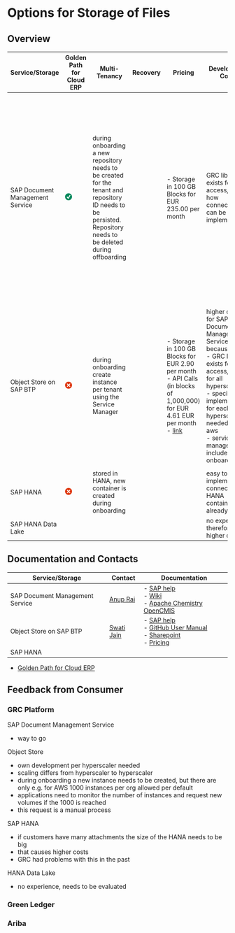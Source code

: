 # Options for Storage of Files

## Overview

| Service/Storage                 | Golden Path for Cloud ERP | Multi-Tenancy                                                                                                                                                    | Recovery | Pricing                                                                                                                                                                                                                                                                                         | Development Costs                                                                                                                                                                                                                                      | Sizing                                                                                                                                                                                    | Malware Scanner                                                                                                   | Encryption                                                                                                                                                                                                                                                                                                                                      | Connection                                                                                                                                                                                                                | Authentication                     | Audit Logging                                                                                                                                   | Versioning                                                                                                                                                                                                                | Availability                                                                                                                                                                                                                                                                                                                 | UI Support                                                                                                                                                                                  |
|---------------------------------|---------------------------|------------------------------------------------------------------------------------------------------------------------------------------------------------------|----------|-------------------------------------------------------------------------------------------------------------------------------------------------------------------------------------------------------------------------------------------------------------------------------------------------|--------------------------------------------------------------------------------------------------------------------------------------------------------------------------------------------------------------------------------------------------------|-------------------------------------------------------------------------------------------------------------------------------------------------------------------------------------------|-------------------------------------------------------------------------------------------------------------------|-------------------------------------------------------------------------------------------------------------------------------------------------------------------------------------------------------------------------------------------------------------------------------------------------------------------------------------------------|---------------------------------------------------------------------------------------------------------------------------------------------------------------------------------------------------------------------------|------------------------------------|-------------------------------------------------------------------------------------------------------------------------------------------------|---------------------------------------------------------------------------------------------------------------------------------------------------------------------------------------------------------------------------|------------------------------------------------------------------------------------------------------------------------------------------------------------------------------------------------------------------------------------------------------------------------------------------------------------------------------|---------------------------------------------------------------------------------------------------------------------------------------------------------------------------------------------|
| SAP Document Management Service | ![](./img/check.png)      | during onboarding a new repository needs to be created for the tenant and repository ID needs to be persisted. Repository needs to be deleted during offboarding |          | - Storage in 100 GB Blocks for EUR 235.00 per month                                                                                                                                                                                                                                             | GRC library exists for access, to see how connection can be implemented                                                                                                                                                                                | - 100-GB data storage <br /> - API access is available with API calls in blocks of 50000 <br /> - for For virus-scanning enabled repositories: You can upload a file of size up to 400 MB | integrated                                                                                                        | [Default Encryption via SAP Credential Store](https://help.sap.com/docs/document-management-service/sap-document-management-service/enable-customer-managed-key-cmk)                                                                                                                                                                            | - **for documents**: using OpenCMIS, Apache Chemistry provides Java library for this, but this is retired, SDM colleagues want to provide own version of the Java library <br /> - **for subscription**: using REST calls | token using a client ID and secret | audit logs are written for different [events](https://help.sap.com/docs/document-management-service/sap-document-management-service/audit-logs) | The versioning feature is available only for [versioned repositories](https://help.sap.com/docs/document-management-service/sap-document-management-service/versioning). It must be selected during repository onboarding | - **AWS**: Australia (Sydney), Brazil (São Paulo), Canada (Montreal), Europe (Frankfurt), Japan (Tokyo), Singapore, South Korea (Seoul), US East (VA) <br/> - **Microsoft Azure**: Europe (Netherlands), Japan (Tokyo), Singapore, US East (VA), US West (WA). <br/> - **Google Cloud**: Europe (Frankfurt), US Central (IA) | [reuse UI component](https://wiki.one.int.sap/wiki/display/sapecm/How+to+consume+SDM+ReuseUI+in+a+Fiori+application) available, perhaps not 100% usable, but as template for UI development |
| Object Store on SAP BTP         | ![](./img/cross.png)      | during onboarding create instance per tenant using the Service Manager                                                                                           |          | - Storage in 100 GB Blocks for EUR 2.90 per month <br /> - API Calls (in blocks of 1,000,000) for EUR 4.61 EUR per month <br /> - [link](https://maui-prod-estimator-ui.wcms-prod.c.eu-de-2.cloud.sap/products/technology-platform/price-list/internal/list.internal-crosscharging.europe.html) | higher cost as for SAP Document Management Service because: <br /> - GRC library exists for access, but not for all hyperscaler <br /> - specific implementation for each hyperscaler needed e.g. aws <br /> - service manager included for onboarding | depends on hyperscaler e.g.                                                                                                                                                               | [malware scanning service](https://wiki.one.int.sap/wiki/display/CXP/Malware+Scanning+Service) needs to be called | Object Store service supports default server side encryption on buckets and containers that are created through the service. Object Store service doesn't have control over how it is done internally by the underlying infrastructure. [link](https://help.sap.com/docs/object-store/object-store-service-on-sap-btp/data-encryption-strategy) | different libraries for every hyperscaler                                                                                                                                                                                 | token using a client ID and secret | no data event logging, on AWS, SAP supports "server access logging" feature of AWS S3                                                           | [included and enabled by default](https://help.sap.com/docs/object-store/object-store-service-on-sap-btp/object-versioning-787fbe77f4eb46e0ae9a6222d57ba50e)                                                              |                                                                                                                                                                                                                                                                                                                              | ![](./img/cross.png)                                                                                                                                                                        |
| SAP HANA                        | ![](./img/cross.png)      | stored in HANA, new container is created during onboarding                                                                                                       |          |                                                                                                                                                                                                                                                                                                 | easy to implement as connection to HANA container already exist                                                                                                                                                                                        |                                                                                                                                                                                           | [malware scanning service](https://wiki.one.int.sap/wiki/display/CXP/Malware+Scanning+Service) needs to be called | same as encryption for data                                                                                                                                                                                                                                                                                                                     | default HANA connection can be used                                                                                                                                                                                       |                                    |                                                                                                                                                 |                                                                                                                                                                                                                           |                                                                                                                                                                                                                                                                                                                              | ![](./img/cross.png)                                                                                                                                                                        |
| SAP HANA Data Lake              |                           |                                                                                                                                                                  |          |                                                                                                                                                                                                                                                                                                 | no experience, therefore higher costs                                                                                                                                                                                                                  |                                                                                                                                                                                           |                                                                                                                   |                                                                                                                                                                                                                                                                                                                                                 |                                                                                                                                                                                                                           |                                    |                                                                                                                                                 |                                                                                                                                                                                                                           |                                                                                                                                                                                                                                                                                                                              |                                                                                                                                                                                             |

## Documentation and Contacts

| Service/Storage                 | Contact                                   | Documentation                                                                                                                                                                                                                                                                                                                                                                                                                                                                              | 
|---------------------------------|-------------------------------------------|--------------------------------------------------------------------------------------------------------------------------------------------------------------------------------------------------------------------------------------------------------------------------------------------------------------------------------------------------------------------------------------------------------------------------------------------------------------------------------------------|
| SAP Document Management Service | [Anup Rai](mailto:anup.rai@sap.com)       | - [SAP help](https://help.sap.com/docs/document-management-service)<br/> - [Wiki](https://wiki.one.int.sap/wiki/display/sapecm/SDM+Overview) <br /> - [Apache Chemistry OpenCMIS](https://chemistry.apache.org/java/opencmis.html)                                                                                                                                                                                                                                                         |
| Object Store on SAP BTP         | [Swati Jain](mailto:swati.jain01@sap.com) | - [SAP help](https://help.sap.com/docs/object-store/object-store-service-on-sap-btp/what-is-object-store) <br/> - [GitHub User Manual](https://pages.github.tools.sap/cloudservices/docs/objectstore/User_Manual/) <br/> - [Sharepoint](https://sap.sharepoint.com/sites/204062/SitePages/ObjectStoreSAPBTP.aspx) <br/> - [Pricing](https://maui-prod-estimator-ui.wcms-prod.c.eu-de-2.cloud.sap/products/technology-platform/price-list/internal/list.internal-crosscharging.europe.html) |
| SAP HANA                        |                                           |                                                                                                                                                                                                                                                                                                                                                                                                                                                                                            | 

- [Golden Path for Cloud ERP](https://sap.sharepoint.com/:w:/t/CloudERPCDXInnovationResearch/EbhSuAiOoKhApoWeMSWcjnYBwY4IfAoMqosb4ILUrX8hyw?e=MDvzei)

## Feedback from Consumer

### GRC Platform

SAP Document Management Service

- way to go

Object Store

- own development per hyperscaler needed
- scaling differs from hyperscaler to hyperscaler
- during onboarding a new instance needs to be created, but there are only e.g. for AWS 1000 instances per org allowed
  per default
- applications need to monitor the number of instances and request new volumes if the 1000 is reached
- this request is a manual process

SAP HANA

- if customers have many attachments the size of the HANA needs to be big
- that causes higher costs
- GRC had problems with this in the past

HANA Data Lake

- no experience, needs to be evaluated

### Green Ledger

### Ariba
